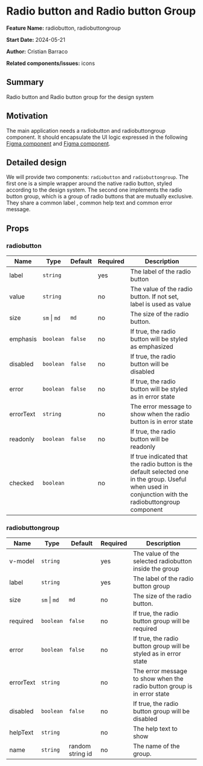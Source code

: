 # Radio button and Radio button Group

**Feature Name:** radiobutton, radiobuttongroup


**Start Date:** 2024-05-21

**Author:** Cristian Barraco

**Related components/issues:** icons


## Summary

Radio button and Radio button group for the design system


## Motivation

The main application needs a radiobutton and radiobuttongroup component. It should encapsulate the UI logic expressed in the following [Figma component](https://www.figma.com/design/tqDILjLuuGCXICMbLrzxB4/Design-System?node-id=1557-110724&t=vzm6bwyyOcx5Z3xI-0) and [Figma component](https://www.figma.com/design/tqDILjLuuGCXICMbLrzxB4/Design-System?node-id=1557-110741&t=vzm6bwyyOcx5Z3xI-0).

## Detailed design

We will provide two components: `radiobutton` and `radiobuttongroup`.
The first one is a simple wrapper around the native radio button, styled according to the design system.
The second one implements the radio button group, which is a group of radio buttons that are mutually exclusive. They share a common label , common help text and common error message.

## Props

### radiobutton

| Name    | Type         | Default   | Required | Description                                                                         |
| ---     | ---          | ---       | ---      | ---                                                                                 |
|label    |`string`      |           | yes      | The label of the radio button                                                       |
|value    |`string`      |           | no       | The value of the radio button. If not set, label is used as value                   |
|size     |`sm` \| `md`  | `md`      | no       | The size of the radio button.                                                       |
|emphasis |`boolean`     | `false`   | no       | If true, the radio button will be styled as emphasized                              |
|disabled |`boolean`     | `false`   | no       | If true, the radio button will be disabled                                          |
|error    |`boolean`     | `false`   | no       | If true, the radio button will be styled as in error state                          |
|errorText|`string`      |           | no       | The error message to show when the radio button is in error state                   |
|readonly |`boolean`     | `false`   | no       | If true, the radio button will be readonly                                          |
|checked  |`boolean`     |           | no       | If true indicated that the radio button is the default selected one in the group. Useful when used in conjunction with the radiobuttongroup component |

### radiobuttongroup

| Name    | Type         | Default            | Required | Description |
| ---     | ---          | ---                | ---      | ---         |
|v-model  |`string`      |                    | yes      | The value of the selected radiobutton inside the group|
|label    |`string`      |                    | yes      | The label of the radio button group|
|size     |`sm` \| `md`  | `md`               | no       | The size of the radio button.|
|required |`boolean`     | `false`            | no       | If true, the radio button group will be required|
|error    |`boolean`     | `false`            | no       | If true, the radio button group will be styled as in error state|
|errorText|`string`      |                    | no       | The error message to show when the radio button group is in error state|
|disabled |`boolean`     | `false`            | no       | If true, the radio button group will be disabled|
|helpText |`string`      |                    | no       | The help text to show|
|name     |`string`      | random string id   | no       | The name of the group.|

